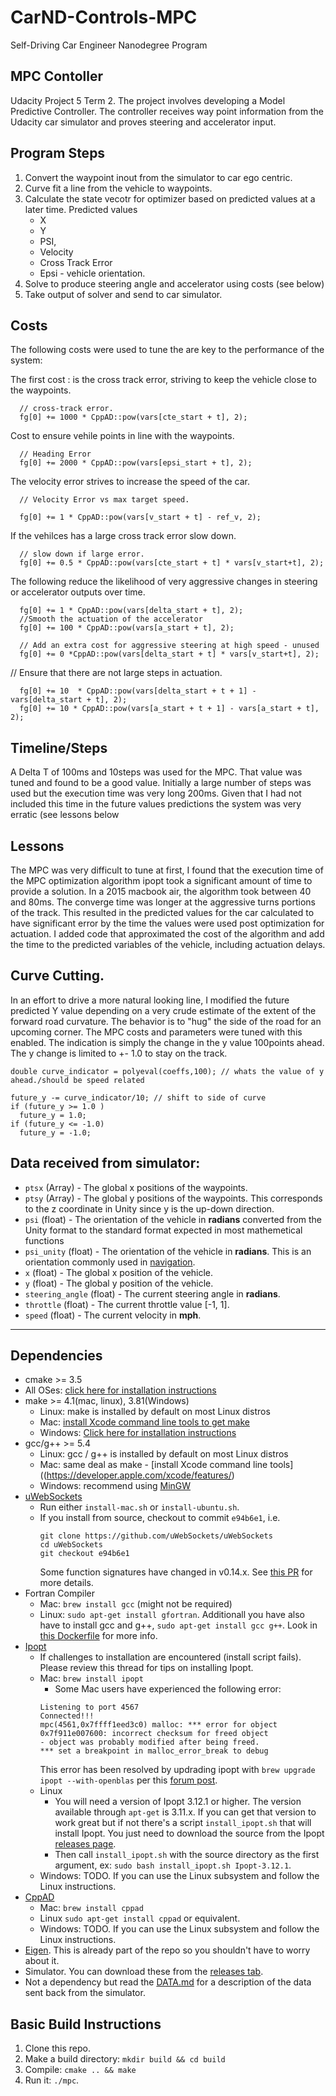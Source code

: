 # CarND-Controls-MPC
Self-Driving Car Engineer Nanodegree Program

## MPC Contoller
Udacity Project 5 Term 2. The project involves developing a Model Predictive Controller. The controller receives way point information from the Udacity car simulator and proves steering and accelerator input.

## Program Steps

1.  Convert the waypoint inout from the simulator to car ego centric.
2. Curve fit a line from the vehicle to waypoints.
3. Calculate the state vecotr for optimizer based on predicted values at a later time. Predicted values
    - X
    - Y
    - PSI,
    - Velocity
    - Cross Track Error
    - Epsi - vehicle orientation.
4. Solve to produce steering angle and accelerator using costs (see below)    
5. Take output of solver and send to car simulator.

## Costs

The following costs were used to tune the are key to the performance of the system:

The first cost : is the cross track error, striving to keep the vehicle close to the waypoints.
```
  // cross-track error.
  fg[0] += 1000 * CppAD::pow(vars[cte_start + t], 2);
```

Cost to ensure vehile points in line with the waypoints.
```
  // Heading Error
  fg[0] += 2000 * CppAD::pow(vars[epsi_start + t], 2);
```

The velocity error strives to increase the speed of the car.
```
  // Velocity Error vs max target speed.

  fg[0] += 1 * CppAD::pow(vars[v_start + t] - ref_v, 2);
```
If the vehilces has a large cross track error slow down.
```
  // slow down if large error.
  fg[0] += 0.5 * CppAD::pow(vars[cte_start + t] * vars[v_start+t], 2);
```

The following reduce the likelihood of very aggressive changes in steering or accelerator outputs over time.
```
  fg[0] += 1 * CppAD::pow(vars[delta_start + t], 2);
  //Smooth the actuation of the accelerator
  fg[0] += 100 * CppAD::pow(vars[a_start + t], 2);

  // Add an extra cost for aggressive steering at high speed - unused
  fg[0] += 0 *CppAD::pow(vars[delta_start + t] * vars[v_start+t], 2);
```

// Ensure that there are not large steps in actuation.
```
  fg[0] += 10  * CppAD::pow(vars[delta_start + t + 1] - vars[delta_start + t], 2);
  fg[0] += 10 * CppAD::pow(vars[a_start + t + 1] - vars[a_start + t], 2);
```


## Timeline/Steps
 A Delta T of 100ms and 10steps was used for the MPC. That value was tuned and found to be a good value. Initially a large number of steps was used but the execution time was very long 200ms. Given that I had not included this time in the future values predictions the system was very erratic (see lessons  below

## Lessons
The MPC was very difficult to tune at first, I found that the execution time of the MPC optimization algorithm ipopt took a significant  amount of time to provide a solution. In a 2015 macbook air, the algorithm took between 40 and 80ms. The converge time was longer at the aggressive turns portions of the track. This resulted in the predicted values for the car calculated to have significant error by the time the values were used post optimization for actuation. I added code that approximated the cost of the algorithm and add the time to the predicted variables of the vehicle, including actuation delays.

## Curve Cutting.
 In an effort to drive a more natural looking line, I modified the future predicted Y value depending on a very crude estimate  of the extent  of the forward road curvature.  The behavior is to "hug" the side of the road for an upcoming corner. The MPC costs and parameters were tuned with this enabled. The indication is simply the change in the y value 100points ahead. The y change is limited to +- 1.0 to stay on the track.

 ```
 double curve_indicator = polyeval(coeffs,100); // whats the value of y ahead./should be speed related

 future_y -= curve_indicator/10; // shift to side of curve
 if (future_y >= 1.0 )
   future_y = 1.0;
 if (future_y <= -1.0)
   future_y = -1.0;

 ```


## Data received from simulator:

* `ptsx` (Array<float>) - The global x positions of the waypoints.
* `ptsy` (Array<float>) - The global y positions of the waypoints. This corresponds to the z coordinate in Unity
since y is the up-down direction.
* `psi` (float) - The orientation of the vehicle in **radians** converted from the Unity format to the standard format expected in most mathemetical functions
* `psi_unity` (float) - The orientation of the vehicle in **radians**. This is an orientation commonly used in [navigation](https://en.wikipedia.org/wiki/Polar_coordinate_system#Position_and_navigation).
* `x` (float) - The global x position of the vehicle.
* `y` (float) - The global y position of the vehicle.
* `steering_angle` (float) - The current steering angle in **radians**.
* `throttle` (float) - The current throttle value [-1, 1].
* `speed` (float) - The current velocity in **mph**.



---

## Dependencies

* cmake >= 3.5
 * All OSes: [click here for installation instructions](https://cmake.org/install/)
* make >= 4.1(mac, linux), 3.81(Windows)
  * Linux: make is installed by default on most Linux distros
  * Mac: [install Xcode command line tools to get make](https://developer.apple.com/xcode/features/)
  * Windows: [Click here for installation instructions](http://gnuwin32.sourceforge.net/packages/make.htm)
* gcc/g++ >= 5.4
  * Linux: gcc / g++ is installed by default on most Linux distros
  * Mac: same deal as make - [install Xcode command line tools]((https://developer.apple.com/xcode/features/)
  * Windows: recommend using [MinGW](http://www.mingw.org/)
* [uWebSockets](https://github.com/uWebSockets/uWebSockets)
  * Run either `install-mac.sh` or `install-ubuntu.sh`.
  * If you install from source, checkout to commit `e94b6e1`, i.e.
    ```
    git clone https://github.com/uWebSockets/uWebSockets
    cd uWebSockets
    git checkout e94b6e1
    ```
    Some function signatures have changed in v0.14.x. See [this PR](https://github.com/udacity/CarND-MPC-Project/pull/3) for more details.
* Fortran Compiler
  * Mac: `brew install gcc` (might not be required)
  * Linux: `sudo apt-get install gfortran`. Additionall you have also have to install gcc and g++, `sudo apt-get install gcc g++`. Look in [this Dockerfile](https://github.com/udacity/CarND-MPC-Quizzes/blob/master/Dockerfile) for more info.
* [Ipopt](https://projects.coin-or.org/Ipopt)
  * If challenges to installation are encountered (install script fails).  Please review this thread for tips on installing Ipopt.
  * Mac: `brew install ipopt`
       +  Some Mac users have experienced the following error:
       ```
       Listening to port 4567
       Connected!!!
       mpc(4561,0x7ffff1eed3c0) malloc: *** error for object 0x7f911e007600: incorrect checksum for freed object
       - object was probably modified after being freed.
       *** set a breakpoint in malloc_error_break to debug
       ```
       This error has been resolved by updrading ipopt with
       ```brew upgrade ipopt --with-openblas```
       per this [forum post](https://discussions.udacity.com/t/incorrect-checksum-for-freed-object/313433/19).
  * Linux
    * You will need a version of Ipopt 3.12.1 or higher. The version available through `apt-get` is 3.11.x. If you can get that version to work great but if not there's a script `install_ipopt.sh` that will install Ipopt. You just need to download the source from the Ipopt [releases page](https://www.coin-or.org/download/source/Ipopt/).
    * Then call `install_ipopt.sh` with the source directory as the first argument, ex: `sudo bash install_ipopt.sh Ipopt-3.12.1`.
  * Windows: TODO. If you can use the Linux subsystem and follow the Linux instructions.
* [CppAD](https://www.coin-or.org/CppAD/)
  * Mac: `brew install cppad`
  * Linux `sudo apt-get install cppad` or equivalent.
  * Windows: TODO. If you can use the Linux subsystem and follow the Linux instructions.
* [Eigen](http://eigen.tuxfamily.org/index.php?title=Main_Page). This is already part of the repo so you shouldn't have to worry about it.
* Simulator. You can download these from the [releases tab](https://github.com/udacity/self-driving-car-sim/releases).
* Not a dependency but read the [DATA.md](./DATA.md) for a description of the data sent back from the simulator.


## Basic Build Instructions


1. Clone this repo.
2. Make a build directory: `mkdir build && cd build`
3. Compile: `cmake .. && make`
4. Run it: `./mpc`.

